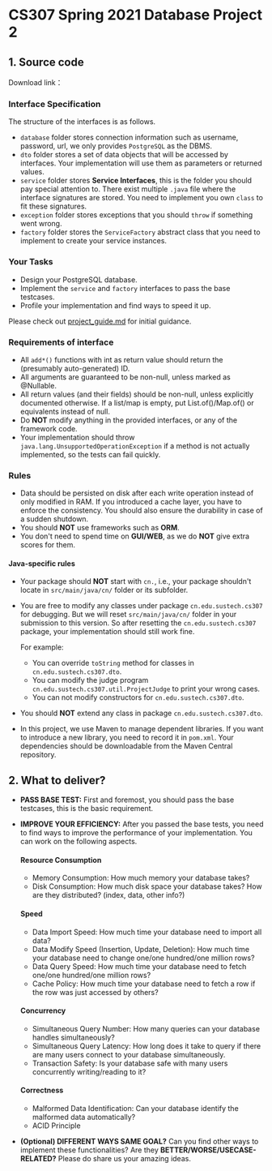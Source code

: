 # CS307 Spring 2021 Database Project 2

## 1. Source code

Download link：

### Interface Specification

The structure of the interfaces is as follows.

- `database` folder stores connection information such as username, password, url, we only provides `PostgreSQL` as the DBMS.
- `dto` folder stores a set of data objects that will be accessed by interfaces. Your implementation will use them as
  parameters or returned values.
- `service` folder stores **Service Interfaces**, this is the folder you should pay special attention to. There exist
  multiple `.java` file where the interface signatures are stored. You need to implement you own `class` to fit these
  signatures.
- `exception` folder stores exceptions that you should `throw` if something went wrong.
- `factory` folder stores the `ServiceFactory` abstract class that you need to implement to create your service
  instances.

### Your Tasks

- Design your PostgreSQL database.
- Implement the `service` and `factory` interfaces to pass the base testcases.
- Profile your implementation and find ways to speed it up.

Please check out [project_guide.md](project_guide.md) for initial guidance.

### Requirements of interface

- All `add*()` functions with int as return value should return the (presumably auto-generated) ID.
- All arguments are guaranteed to be non-null, unless marked as @Nullable.
- All return values (and their fields) should be non-null, unless explicitly documented otherwise. If a list/map is
  empty, put List.of()/Map.of() or equivalents instead of null.
- Do **NOT** modify anything in the provided interfaces, or any of the framework code.
- Your implementation should throw `java.lang.UnsupportedOperationException` if a method is not actually implemented,
  so the tests can fail quickly.


### Rules

- Data should be persisted on disk after each write operation instead of only modified in RAM. If you introduced a cache
  layer, you have to enforce the consistency. You should also ensure the durability in case of a sudden shutdown.
- You should **NOT** use frameworks such as **ORM**.
- You don't need to spend time on **GUI/WEB**, as we do **NOT** give extra scores for them.

#### Java-specific rules

- Your package should **NOT** start with `cn.`, i.e., your package shouldn't locate in `src/main/java/cn/` folder or its
  subfolder.
- You are free to modify any classes under package `cn.edu.sustech.cs307` for debugging.
  But we will reset `src/main/java/cn/` folder in your submission to this version. So after resetting
  the `cn.edu.sustech.cs307` package, your implementation should still work fine.

  For example:
  - You can override `toString` method for classes in `cn.edu.sustech.cs307.dto`.
  - You can modify the judge program `cn.edu.sustech.cs307.util.ProjectJudge` to print your wrong cases.
  - You can not modify constructors for `cn.edu.sustech.cs307.dto`.
- You should **NOT** extend any class in package `cn.edu.sustech.cs307.dto`.
- In this project, we use Maven to manage dependent libraries. If you want to introduce a new library, you need to
  record it in `pom.xml`. Your dependencies should be downloadable from the Maven Central repository.

## 2. What to deliver?

- **PASS BASE TEST:** First and foremost, you should pass the base testcases, this is the basic requirement.

- **IMPROVE YOUR EFFICIENCY:** After you passed the base tests, you need to find ways to improve the performance of your implementation. You can work on the following aspects.

    #### Resource Consumption

    - Memory Consumption: How much memory your database takes?
    - Disk Consumption: How much disk space your database takes? How are they distributed? (index, data, other info?)

    #### Speed

    - Data Import Speed: How much time your database need to import all data?
    - Data Modify Speed (Insertion, Update, Deletion): How much time your database need to change one/one hundred/one million rows?
    - Data Query Speed: How much time your database need to fetch one/one hundred/one million rows?
    - Cache Policy: How much time your database need to fetch a row if the row was just accessed by others?

    #### Concurrency

    - Simultaneous Query Number: How many queries can your database handles simultaneously?
    - Simultaneous Query Latency: How long does it take to query if there are many users connect to your database simultaneously.
    - Transaction Safety: Is your database safe with many users concurrently writing/reading to it?

    #### Correctness

    - Malformed Data Identification: Can your database identify the malformed data automatically?
    - ACID Principle


- **(Optional) DIFFERENT WAYS SAME GOAL?** Can you find other ways to implement these functionalities? Are they **BETTER/WORSE/USECASE-RELATED?** Please do share us your amazing ideas.

